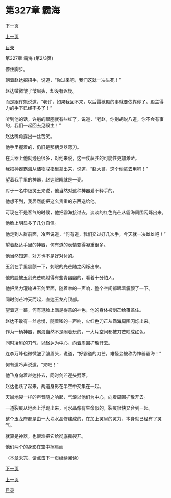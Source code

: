 <h1>第327章   霸海</h1>
            <div><p><a href="./0980_%E7%AC%AC327%E7%AB%A0_%E9%9C%B8%E6%B5%B7.md">下一页</a></p><p><a href="./0978_%E7%AC%AC327%E7%AB%A0_%E9%9C%B8%E6%B5%B7.md">上一页</a></p><p><a href="../">目录</a></p></div>
            <div><p>第327章   霸海 (第2/3页)</p><p>停住脚步。</p><p>朝着赵达招招手，说道，“你过来吧，我们这就一决生死！”</p><p>赵达微微皱了皱眉头，却没有迟疑。</p><p>而是跟许魁说道，“老许，如果我回不来，以后雷狱殿的事就要依靠你了。殿主得力的手下已经不多了！”</p><p>听到他的话，许魁的眼圈就有些红了，说道，“老赵，你别胡说八道，你不会有事的，我们一起回去见殿主！”</p><p>赵达嘴角露出一丝苦笑。</p><p>他手里握着的，仍旧是那柄灵器弯刀。</p><p>在兵器上他就逊色很多，对他来说，这一仗获胜的可能性更加渺茫。</p><p>我把神器霸海从储物戒指里拿出来，说道，“赵大哥，这个你拿去用吧！”</p><p>望着我手里的神器，赵达眼睛就是一亮。</p><p>对于一名中级灵王来说，他当然对这种神器爱不释手的。</p><p>他想不到，我居然能把这么贵重的东西送给他。</p><p>可现在不是客气的时候，他把霸海接过去，淡淡的红色光芒从霸海周围闪烁出来。</p><p>他脸上明显多了几分自信。</p><p>他走到人群前面，冷声说道，“何有道，我们交过好几次手，今天就一决雌雄吧！”</p><p>望着赵达手里的神器，何有道的表情变得凝重很多。</p><p>他当然知道，对方也不是好对付的。</p><p>玉剑在手里震颤一下，刺眼的光芒随之闪烁出来。</p><p>他的脸被玉剑光芒映射得有些青幽幽的，看着十分怕人。</p><p>他把灵力灌输进玉剑里面，随着咻的一声响，整个空间都跟着震颤了一下。</p><p>同时剑芒冲天而起，直达玉龙府顶部。</p><p>望着这一幕，何有道脸上满是得意的神色，他的身体被剑芒给覆盖住。</p><p>赵达不敢有一丝怠慢，随着嘭的一声响，火红色刀芒从霸海周围闪烁出来。</p><p>作为一柄神器，霸海当然不是闹着玩的，一大片空间都被刀芒映成红色。</p><p>同时凌厉的刀气，以赵达为中心，向着周围扩散开去。</p><p>连李万峰也微微皱了皱眉头，说道，“好霸道的刀芒，难怪会被称为神器霸海！”</p><p>何有道冷声说道，“来吧！”</p><p>他飞身向着赵达扑去，同时剑芒迎头劈落。</p><p>赵达也跃了起来，两道身影在半空中交集在一起。</p><p>天崩地裂一样的声音随之响起，气浪以他们为中心，向着周围扩散开去。</p><p>一道裂痕从地面上浮现出来，可水晶像有生命似的，裂痕很快又合到一起。</p><p>整个玉龙府都是由一大块水晶修建成的，在加上灵皇的灵力，本身就已经有了灵气。</p><p>就算是神器，也很难把它给彻底撕裂开。</p><p>他们两个的身影在空中擦肩而</p><p>（本章未完，请点击下一页继续阅读）</p></div>
            <div><p><a href="./0980_%E7%AC%AC327%E7%AB%A0_%E9%9C%B8%E6%B5%B7.md">下一页</a></p><p><a href="./0978_%E7%AC%AC327%E7%AB%A0_%E9%9C%B8%E6%B5%B7.md">上一页</a></p><p><a href="../">目录</a></p></div>